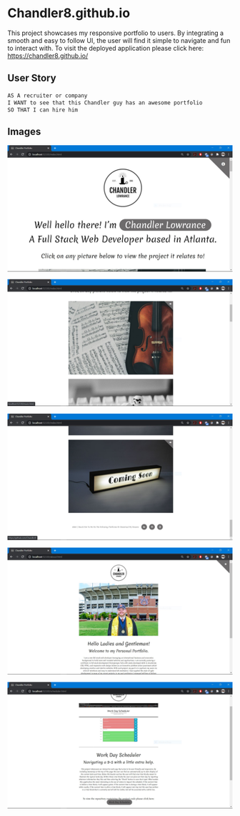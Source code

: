 # Chandler8.github.io

This project showcases my responsive portfolio to users. By integrating a smooth and easy to follow UI, the user will find it simple to navigate and fun to interact with. To visit the deployed application please click here: https://chandler8.github.io/

## User Story

```
AS A recruiter or company
I WANT to see that this Chandler guy has an awesome portfolio
SO THAT I can hire him 

```

## Images

![](assets/images/display1.JPG)

![](assets/images/display2.JPG)

![](assets/images/display3.JPG)

![](assets/images/display4.JPG)

![](assets/images/display5.JPG)
